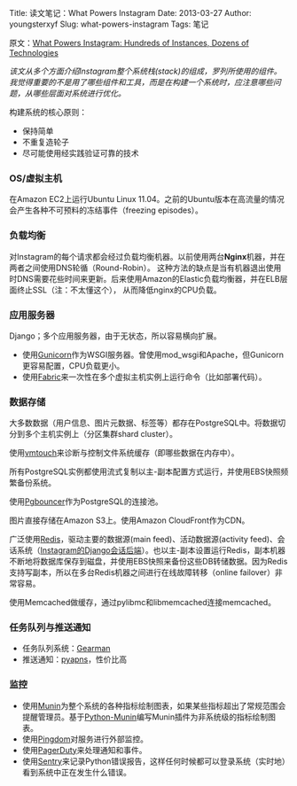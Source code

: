 Title: 读文笔记：What Powers Instagram
Date: 2013-03-27
Author: youngsterxyf
Slug: what-powers-instagram
Tags: 笔记

原文：[What Powers Instagram: Hundreds of Instances, Dozens of Technologies](http://instagram-engineering.tumblr.com/post/13649370142/what-powers-instagram-hundreds-of-instances-dozens-of)

*该文从多个方面介绍Instagram整个系统栈(stack)的组成，罗列所使用的组件。我觉得重要的不是用了哪些组件和工具，而是在构建一个系统时，应注意哪些问题，从哪些层面对系统进行优化。*


构建系统的核心原则：

- 保持简单
- 不重复造轮子
- 尽可能使用经实践验证可靠的技术


### OS/虚拟主机

在Amazon EC2上运行Ubuntu Linux 11.04。之前的Ubuntu版本在高流量的情况会产生各种不可预料的冻结事件（freezing episodes）。


### 负载均衡

对Instagram的每个请求都会经过负载均衡机器。以前使用两台**Nginx**机器，并在两者之间使用DNS轮循（Round-Robin）。
这种方法的缺点是当有机器退出使用时DNS需要花些时间来更新。后来使用Amazon的Elastic负载均衡器，并在ELB层面终止SSL（注：不太懂这个），
从而降低nginx的CPU负载。


### 应用服务器

Django；多个应用服务器，由于无状态，所以容易横向扩展。

- 使用[Gunicorn](http://gunicorn.org/)作为WSGI服务器。曾使用mod_wsgi和Apache，但Gunicorn更容易配置，CPU负载更小。
- 使用[Fabric](http://fabric.readthedocs.org/en/1.3.3/index.html)来一次性在多个虚拟主机实例上运行命令（比如部署代码）。


### 数据存储

大多数数据（用户信息、图片元数据、标签等）都存在PostgreSQL中。将数据切分到多个主机实例上（分区集群shard cluster）。

使用[vmtouch](http://hoytech.com/vmtouch/)来诊断与控制文件系统缓存（即哪些数据在内存中）。

所有PostgreSQL实例都使用流式复制以主-副本配置方式运行，并使用EBS快照频繁备份系统。

使用[Pgbouncer](http://pgfoundry.org/projects/pgbouncer/)作为PostgreSQL的连接池。

图片直接存储在Amazon S3上。使用Amazon CloudFront作为CDN。

广泛使用[Redis](http://redis.io/)，驱动主要的数据源(main feed)、活动数据源(activity feed)、会话系统（[Instagram的Django会话后端](https://gist.github.com/mikeyk/910392)）。也以主-副本设置运行Redis，副本机器不断地将数据库保存到磁盘，并使用EBS快照来备份这些DB转储数据。因为Redis支持写副本，所以在多台Redis机器之间进行在线故障转移（online failover）非常容易。

使用Memcached做缓存，通过pylibmc和libmemcached连接memcached。


### 任务队列与推送通知

- 任务队列系统：[Gearman](http://gearman.org/)
- 推送通知：[pyapns](https://github.com/samuraisam/pyapns)，性价比高


### 监控

- 使用[Munin](http://munin-monitoring.org/)为整个系统的各种指标绘制图表，如果某些指标超出了常规范围会提醒管理员。基于[Python-Munin](http://samuelks.com/python-munin/)编写Munin插件为非系统级的指标绘制图表。
- 使用[Pingdom](http://pingdom.com/)对服务进行外部监控。
- 使用[PagerDuty](http://pagerduty.com/)来处理通知和事件。
- 使用[Sentry](https://pypi.python.org/pypi/django-sentry)来记录Python错误报告，这样任何时候都可以登录系统（实时地）看到系统中正在发生什么错误。
